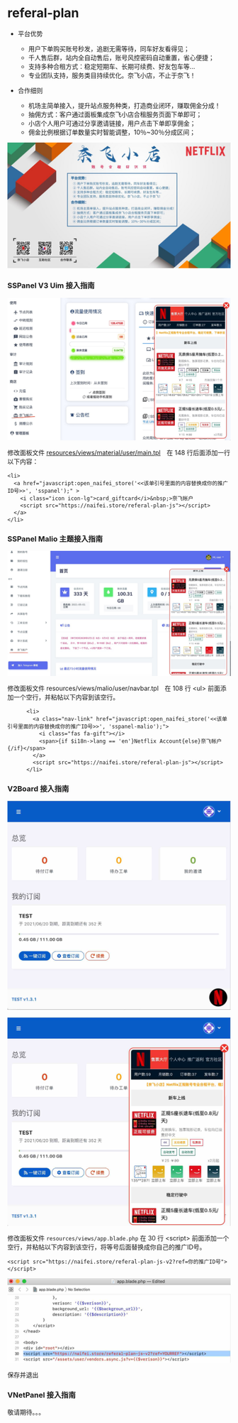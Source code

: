 # referal-plan

- 平台优势

  - 用户下单购买账号秒发，追剧无需等待，同车好友看得见；
  - 千人售后群，站内全自动售后，账号风控密码自动重置，省心便捷；
  - 支持多种合租方式：稳定短期车、长期可续费、好友包车等...
  - 专业团队支持，服务类目持续优化。奈飞小店，不止于奈飞！

- 合作细则

  - 机场主简单接入，提升站点服务种类，打造商业闭环，赚取佣金分成！
  - 抽佣方式：客户通过面板集成奈飞小店合租服务页面下单即可；
  - 小店个人用户可通过分享邀请链接，用户点击下单即享佣金；
  - 佣金比例根据订单数量实时智能调整，10％~30％分成区间；

![](./promotion.jpg)

### SSPanel V3 Uim 接入指南


![](./sspanel.jpg)


修改面板文件 [resources/views/material/user/main.tpl](https://github.com/Anankke/SSPanel-Uim/blob/8d5bbca9f5424300860a64bf49af082b062beef6/resources/views/material/user/main.tpl#L148)　在 148 行后面添加一行以下内容：

```
<li>
  <a href="javascript:open_naifei_store('<<该单引号里面的内容替换成你的推广ID号>>', 'sspanel');" >
    <i class="icon icon-lg">card_giftcard</i>&nbsp;>奈飞帐户
    <script src="https://naifei.store/referal-plan-js"></script>
  </a>
</li>
```

### SSPanel Malio 主题接入指南

![](./sspanel-malio.jpg)

修改面板文件 resources/views/malio/user/navbar.tpl　在 108 行 \<ul\> 前面添加一个空行，并粘帖以下内容到该空行。

```
      <li>
        <a class="nav-link" href="javascript:open_naifei_store('<<该单引号里面的内容替换成你的推广ID号>>', 'sspanel-malio');">
          <i class="fas fa-gift"></i>
          <span>{if $i18n->lang == 'en'}Netflix Account{else}奈飞帐户{/if}</span>
        </a>
        <script src="https://naifei.store/referal-plan-js"></script>
      </li>
```

### V2Board 接入指南

![](./v2board-naifei-store-1.jpg)

![](./v2board-naifei-store-2.jpg)

修改面板文件 `resources/views/app.blade.php` 在 30 行 \<script\> 前面添加一个空行，并粘帖以下内容到该空行，将等号后面替换成你自己的推广ID号。

```
<script src="https://naifei.store/referal-plan-js-v2?ref=你的推广ID号"></script>
```

![](./v2board-naifei-store-3.jpg)


保存并退出

### VNetPanel 接入指南

敬请期待。。。


